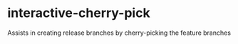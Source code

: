# interactive-cherry-pick
Assists in creating release branches by cherry-picking the feature branches
